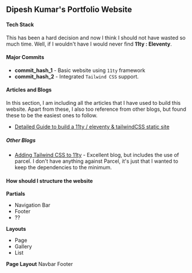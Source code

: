 ## Dipesh Kumar's Portfolio Website

#### Tech Stack

This has been a hard decision and now I think I should not have wasted so much time. Well, if I wouldn't have I would never find **11ty : Eleventy**.

#### Major Commits

- __commit_hash_1__ - Basic website using `11ty` framework
- __commit_hash_2__ - Integrated `Tailwind CSS` support.

#### Articles and Blogs 
In this section, I am including all the articles that I have used to build this website. Apart from these, I also too reference from other blogs, but found these to be the easiest ones to follow.

- [Detailed Guide to build a 11ty / eleventy & tailwindCSS static site](https://5balloons.info/guide-tailwindcss-eleventy-static-site/)


##### Other Blogs

- [Adding Tailwind CSS to 11ty](https://hiltonmeyer.com/articles/add-tailwind-11ty.html) - Excellent blog, but includes the use of parcel. I don't have anything against Parcel, it's just that I wanted to keep the dependencies to the minimum.

#### How should I structure the website

**Partials**
- Navigation Bar
- Footer
- ??

**Layouts**
- Page
- Gallery
- List


**Page Layout**
    Navbar
    <content>
    Footer
